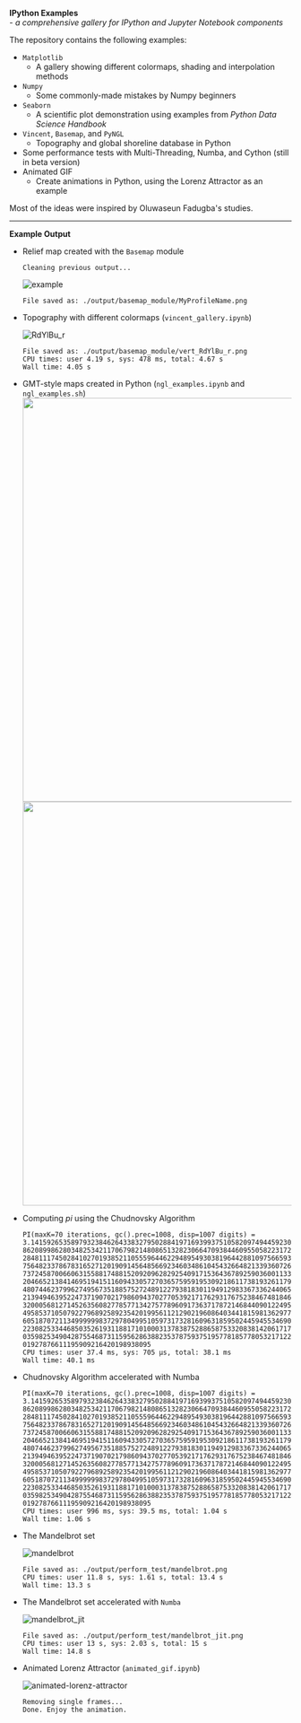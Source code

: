 **IPython Examples**
<br> - *a comprehensive gallery for IPython and Jupyter Notebook components*

The repository contains the following examples:
* `Matplotlib`
  - A gallery showing different colormaps, shading and interpolation methods
* `Numpy`
  - Some commonly-made mistakes by Numpy beginners
* `Seaborn`
  - A scientific plot demonstration using examples from
      *Python Data Science Handbook*
* `Vincent`, `Basemap`, and `PyNGL`
  - Topography and global shoreline database in Python
* Some performance tests with Multi-Threading, Numba, and Cython
    (still in beta version)
* Animated GIF
  - Create animations in Python, using the Lorenz Attractor as an example

Most of the ideas were inspired by Oluwaseun Fadugba's studies.

---

**Example Output**

* Relief map created with the `Basemap` module
  ```
  Cleaning previous output...
  ```
  ![example](./output/basemap_module/MyProfileName.png)
  ```
  File saved as: ./output/basemap_module/MyProfileName.png
  ```
* Topography with different colormaps (`vincent_gallery.ipynb`)

  ![RdYlBu_r](./output/basemap_module/vert_RdYlBu_r.png)
  ```
  File saved as: ./output/basemap_module/vert_RdYlBu_r.png
  CPU times: user 4.19 s, sys: 478 ms, total: 4.67 s
  Wall time: 4.05 s
  ```
* GMT-style maps created in Python (`ngl_examples.ipynb` and `ngl_examples.sh`)
  <img src="./output/ngl_report/newcolor1.png" width="720px" />
  <img src="./output/ngl_report/topo1.png" width="720px" />

* Computing *pi* using the Chudnovsky Algorithm
  ```
  PI(maxK=70 iterations, gc().prec=1008, disp=1007 digits) =
  3.1415926535897932384626433832795028841971693993751058209749445923078164062
  862089986280348253421170679821480865132823066470938446095505822317253594081
  284811174502841027019385211055596446229489549303819644288109756659334461284
  756482337867831652712019091456485669234603486104543266482133936072602491412
  737245870066063155881748815209209628292540917153643678925903600113305305488
  204665213841469519415116094330572703657595919530921861173819326117931051185
  480744623799627495673518857527248912279381830119491298336733624406566430860
  213949463952247371907021798609437027705392171762931767523846748184676694051
  320005681271452635608277857713427577896091736371787214684409012249534301465
  495853710507922796892589235420199561121290219608640344181598136297747713099
  605187072113499999983729780499510597317328160963185950244594553469083026425
  223082533446850352619311881710100031378387528865875332083814206171776691473
  035982534904287554687311595628638823537875937519577818577805321712268066130
  01927876611195909216420198938095
  CPU times: user 37.4 ms, sys: 705 µs, total: 38.1 ms
  Wall time: 40.1 ms
  ```
* Chudnovsky Algorithm accelerated with Numba
  ```
  PI(maxK=70 iterations, gc().prec=1008, disp=1007 digits) =
  3.1415926535897932384626433832795028841971693993751058209749445923078164062
  862089986280348253421170679821480865132823066470938446095505822317253594081
  284811174502841027019385211055596446229489549303819644288109756659334461284
  756482337867831652712019091456485669234603486104543266482133936072602491412
  737245870066063155881748815209209628292540917153643678925903600113305305488
  204665213841469519415116094330572703657595919530921861173819326117931051185
  480744623799627495673518857527248912279381830119491298336733624406566430860
  213949463952247371907021798609437027705392171762931767523846748184676694051
  320005681271452635608277857713427577896091736371787214684409012249534301465
  495853710507922796892589235420199561121290219608640344181598136297747713099
  605187072113499999983729780499510597317328160963185950244594553469083026425
  223082533446850352619311881710100031378387528865875332083814206171776691473
  035982534904287554687311595628638823537875937519577818577805321712268066130
  01927876611195909216420198938095
  CPU times: user 996 ms, sys: 39.5 ms, total: 1.04 s
  Wall time: 1.06 s
  ```

* The Mandelbrot set

  ![mandelbrot](./output/perform_test/mandelbrot.png)
  ```
  File saved as: ./output/perform_test/mandelbrot.png
  CPU times: user 11.8 s, sys: 1.61 s, total: 13.4 s
  Wall time: 13.3 s
  ```
* The Mandelbrot set accelerated with `Numba`

  ![mandelbrot_jit](./output/perform_test/mandelbrot_jit.png)
  ```
  File saved as: ./output/perform_test/mandelbrot_jit.png
  CPU times: user 13 s, sys: 2.03 s, total: 15 s
  Wall time: 14.8 s
  ```

* Animated Lorenz Attractor (`animated_gif.ipynb`)

  ![animated-lorenz-attractor](./output/animated_gif/animated-lorenz-attractor.gif)
  ```
  Removing single frames...
  Done. Enjoy the animation.
  ```
